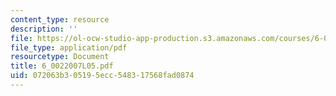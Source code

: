```yaml
---
content_type: resource
description: ''
file: https://ol-ocw-studio-app-production.s3.amazonaws.com/courses/6-002-circuits-and-electronics-spring-2007/072063b305195ecc548317568fad0874_6_0022007L05.pdf
file_type: application/pdf
resourcetype: Document
title: 6_0022007L05.pdf
uid: 072063b3-0519-5ecc-5483-17568fad0874
---
```

